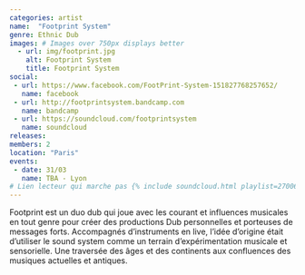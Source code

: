 ```yaml
---
categories: artist
name:  "Footprint System"
genre: Ethnic Dub
images: # Images over 750px displays better
  - url: img/footprint.jpg
    alt: Footprint System
    title: Footprint System
social:
 - url: https://www.facebook.com/FootPrint-System-151827768257652/
   name: facebook
 - url: http://footprintsystem.bandcamp.com
   name: bandcamp
 - url: https://soundcloud.com/footprintsystem
   name: soundcloud
releases:
members: 2
location: "Paris"
events:
 - date: 31/03
   name: TBA - Lyon
# Lien lecteur qui marche pas {% include soundcloud.html playlist=270064230 %}
---
```

Footprint est un duo dub qui joue avec les courant et influences musicales en tout genre pour créer des productions Dub personnelles et porteuses de messages forts. Accompagnés d’instruments en live, l’idée d’origine était d’utiliser le sound system comme un terrain d’expérimentation musicale et sensorielle. Une traversée des âges et des continents aux confluences des musiques actuelles et antiques.
